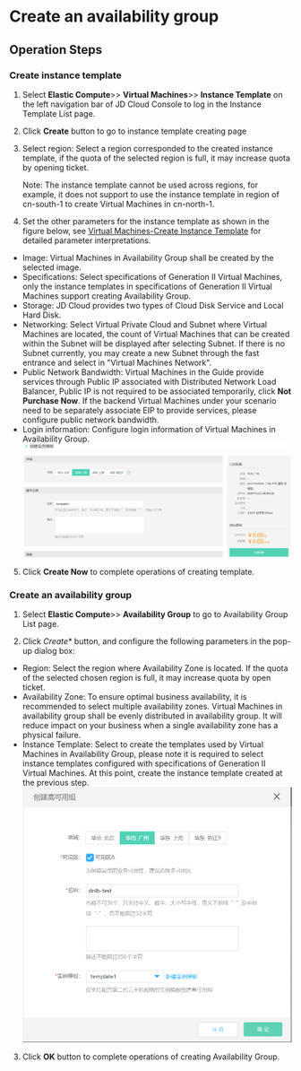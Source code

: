 
# Create an availability group
## Operation Steps
### Create instance template
 1. Select **Elastic Compute**>> **Virtual Machines**>> **Instance Template** on the left navigation bar of JD Cloud Console to log in the Instance Template List page.
 
 2. Click **Create** button to go to instance template creating page
 
 3. Select region: Select a region corresponded to the created instance template, if the quota of the selected region is full, it may increase quota by opening ticket.
 
     Note: The instance template cannot be used across regions, for example, it does not support to use the instance template in region of cn-south-1 to create Virtual Machines in cn-north-1.

 4. Set the other parameters for the instance template as shown in the figure below, see [Virtual Machines-Create Instance Template](http://docs.jdcloud.com/virtual-machines/create-instance-template) for detailed parameter interpretations.
 
   - Image: Virtual Machines in Availability Group shall be created by the selected image.
   - Specifications: Select specifications of Generation II Virtual Machines, only the instance templates in specifications of Generation II Virtual Machines support creating Availability Group.
   - Storage: JD Cloud provides two types of Cloud Disk Service and Local Hard Disk.
   - Networking: Select Virtual Private Cloud and Subnet where Virtual Machines are located, the count of Virtual Machines that can be created within the Subnet will be displayed after selecting Subnet. If there is no Subnet currently, you may create a new Subnet through the fast entrance and select in "Virtual Machines Network".
   - Public Network Bandwidth: Virtual Machines in the Guide provide services through Public IP associated with Distributed Network Load Balancer, Public IP is not required to be associated temporarily, click **Not Purchase Now**. If the backend Virtual Machines under your scenario need to be separately associate EIP to provide services, please configure public network bandwidth.
   - Login information: Configure login information of Virtual Machines in Availability Group.
![创建实例模板](../../../../image/Networking/Distributed-Network-Load-Balancer/DNLB-020.png)

 5. Click **Create Now** to complete operations of creating template.
 
### Create an availability group
 1. Select **Elastic Compute**>> **Availability Group** to go to Availability Group List page.
 
 2. Click *Create** button, and configure the following parameters in the pop-up dialog box:
 
   - Region: Select the region where Availability Zone is located. If the quota of the selected chosen region is full, it may increase quota by open ticket.
   - Availability Zone: To ensure optimal business availability, it is recommended to select multiple availability zones. Virtual Machines in availability group shall be evenly distributed in availability group. It will reduce impact on your business when a single availability zone has a physical failure.
   - Instance Template: Select to create the templates used by Virtual Machines in Availability Group, please note it is required to select instance templates configured with specifications of Generation II Virtual Machines. At this point, create the instance template created at the previous step.
 ![创建高可用组](../../../../image/Networking/Distributed-Network-Load-Balancer/DNLB-021.png)
 
 3. Click **OK** button to complete operations of creating Availability Group.

